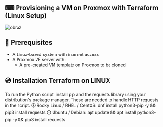 ## ⌨ Provisioning a VM on Proxmox with Terraform (Linux Setup) 

![obraz](https://github.com/user-attachments/assets/b186557d-0d42-4806-84d3-5382c87f143e)

## 🧰 Prerequisites

- A Linux-based system with internet access  
- A Proxmox VE server with:
  - A pre-created VM template on Proxmox to be cloned

## 💿 Installation Terraform on LINUX
To run the Python script, install pip and the requests library using your distribution's package manager. These are needed to handle HTTP requests in the script.
🛈 Rocky Linux / RHEL / CentOS:
dnf install python3-pip -y && pip3 install requests
🛈 Ubuntu / Debian:
apt update && apt install python3-pip -y && pip3 install requests
